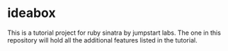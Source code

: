 ideabox
=======

This is a tutorial project for ruby sinatra by jumpstart labs. The one in this repository will hold all the additional features listed in the tutorial.         
